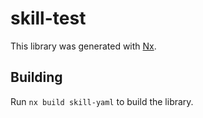 # skill-test

This library was generated with [Nx](https://nx.dev).

## Building

Run `nx build skill-yaml` to build the library.
